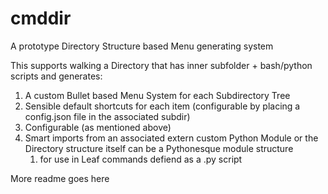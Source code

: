 # cmddir

A prototype Directory Structure based Menu generating system

This supports walking a Directory that has inner subfolder + bash/python scripts and generates:

1. A custom Bullet based Menu System for each Subdirectory Tree
2. Sensible default shortcuts for each item (configurable by placing a config.json file in the associated subdir)
3. Configurable (as mentioned above)
4. Smart imports from an associated extern custom Python Module or the Directory structure itself can be a Pythonesque module structure
   1. for use in Leaf commands defiend as a .py script

More readme goes here
